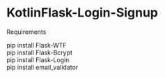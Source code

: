 # KotlinFlask-Login-Signup

Requirements

pip install Flask-WTF  
pip install Flask-Bcrypt  
pip install Flask-Login  
pip install email_validator  


